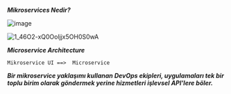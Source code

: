 ***Mikroservices Nedir?***



![image](https://user-images.githubusercontent.com/97520268/158599040-0dd2505a-1964-4b6d-93d9-990c214255b7.png)


![1_46O2-xQ0Ooljjx5OH0S0wA](https://user-images.githubusercontent.com/97520268/158599375-168a72b3-3a73-4ede-9569-57d486caadc8.png)





***Microservice Architecture***

```Mikroservice UI ==>  Microservice```


***Bir mikroservice yaklaşımı kullanan DevOps ekipleri, uygulamaları tek bir toplu birim olarak göndermek yerine hizmetleri işlevsel API'lere böler.***



